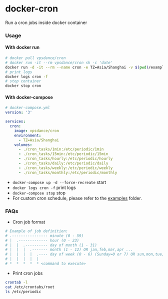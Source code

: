 # docker-cron
Run a cron jobs inside docker container

### Usage

#### With docker run

```sh
# docker pull vpsdance/cron
# docker run -it --rm vpsdance/cron sh -c 'date'
docker run -d -it --rm --name cron -e TZ=Asia/Shanghai -v $(pwd)/examples/1min:/etc/periodic/1min vpsdance/cron
# print logs
docker logs cron -f
# stop container
docker stop cron
```

#### With docker-compose

```yaml
# docker-compose.yml
version: '3'

services:
  cron:
    image: vpsdance/cron
    environment:
      - TZ=Asia/Shanghai
    volumes:
      - ./cron_tasks/1min:/etc/periodic/1min
      - ./cron_tasks/15min:/etc/periodic/15min
      - ./cron_tasks/hourly:/etc/periodic/hourly
      - ./cron_tasks/daily:/etc/periodic/daily
      - ./cron_tasks/weekly:/etc/periodic/weekly
      - ./cron_tasks/monthly:/etc/periodic/monthly
```
- `docker-compose up -d --force-recreate` start
- `docker logs cron -f` print logs
- `docker-compose stop` stop
- For custom cron schedule, please refer to the [examples](./examples) folder.

### FAQs
- Cron job format
```sh
# Example of job definition:
# .---------------- minute (0 - 59)
# |  .------------- hour (0 - 23)
# |  |  .---------- day of month (1 - 31)
# |  |  |  .------- month (1 - 12) OR jan,feb,mar,apr ...
# |  |  |  |  .---- day of week (0 - 6) (Sunday=0 or 7) OR sun,mon,tue,wed,thu,fri,sat
# |  |  |  |  |
# *  *  *  *  * <command to execute>
```
- Print cron jobs
```sh
crontab -l
cat /etc/crontabs/root
ls /etc/periodic
```
